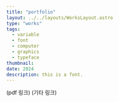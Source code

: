 ```yaml
---
title: "portfolio"
layout: ../../layouts/WorksLayout.astro
type: "works"
tags:
  - variable
  - font
  - computer
  - graphics
  - typeface
thumbnail: 
date: 2024
description: this is a font.
---
```


(pdf 링크)
(기타 링크)